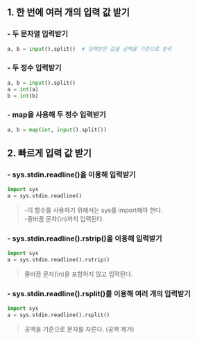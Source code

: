 ## 1. 한 번에 여러 개의 입력 값 받기
### - 두 문자열 입력받기
```python
a, b = input().split()  # 입력받은 값을 공백을 기준으로 분리
```
### - 두 정수 입력받기
```python
a, b = input().split()
a = int(a)
b = int(b)
```
### - map을 사용해 두 정수 입력받기
```python
a, b = map(int, input().split())
```
## 2. 빠르게 입력 값 받기
### - sys.stdin.readline()을 이용해 입력받기
```python
import sys
a = sys.stdin.readline()
```
> -이 함수를 사용하기 위해서는 sys를 import해야 한다.<br>
> -줄바꿈 문자(\n)까지 입력된다.
### - sys.stdin.readline().rstrip()을 이용해 입력받기
```python
import sys
a = sys.stdin.readline().rstrip()
```
> 줄바끔 문자(\n)을 포함하지 않고 입력된다.
### - sys.stdin.readline().rsplit()를 이용해 여러 개의 입력받기
```python
import sys
a = sys.stdin.readline().rsplit()
```
> 공백을 기준으로 문자를 자른다. (공백 제거)